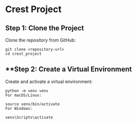 # Crest Project

## **Step 1: Clone the Project**
Clone the repository from GitHub:

```
git clone <repository-url>
cd crest_project
```

## **Step 2: Create a Virtual Environment
Create and activate a virtual environment:

```
python -m venv venv
For macOS/Linux:

source venv/bin/activate
For Windows:

venv\Scripts\activate
```
